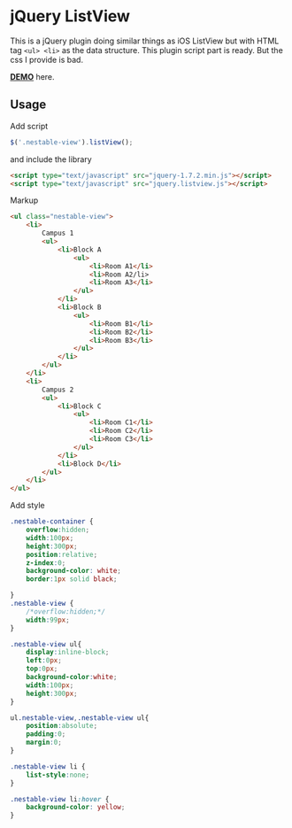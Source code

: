 jQuery ListView
===============

This is a jQuery plugin doing similar things as iOS ListView but with HTML tag `<ul> <li>` as the data structure.
This plugin script part is ready. But the css I provide is bad.

**[DEMO](http://marcoleong.github.com/ListView/demo.html)** here.

Usage
-----

Add script

```javascript
$('.nestable-view').listView();
```

and include the library

```html
<script type="text/javascript" src="jquery-1.7.2.min.js"></script>
<script type="text/javascript" src="jquery.listview.js"></script>
```

Markup

```html
<ul class="nestable-view">
	<li>
		Campus 1
		<ul>
			<li>Block A
				<ul>
					<li>Room A1</li>
					<li>Room A2/li>
					<li>Room A3</li>
				</ul>
			</li>
			<li>Block B
				<ul>
					<li>Room B1</li>
					<li>Room B2</li>
					<li>Room B3</li>
				</ul>
			</li>
		</ul>
	</li>
	<li>
		Campus 2
		<ul>
			<li>Block C
				<ul>
					<li>Room C1</li>
					<li>Room C2</li>
					<li>Room C3</li>
				</ul>
			</li>
			<li>Block D</li>
		</ul>
	</li>
</ul>
```

Add style

```css
.nestable-container {
	overflow:hidden;
	width:100px;
	height:300px;
	position:relative;
	z-index:0;
	background-color: white;
	border:1px solid black;

}
.nestable-view {
	/*overflow:hidden;*/
	width:99px;
}

.nestable-view ul{
	display:inline-block;
	left:0px;
	top:0px;
	background-color:white;
	width:100px;
	height:300px;
}

ul.nestable-view,.nestable-view ul{
	position:absolute;
	padding:0;
	margin:0;
}

.nestable-view li {
	list-style:none;
}

.nestable-view li:hover {
	background-color: yellow;
}

```

